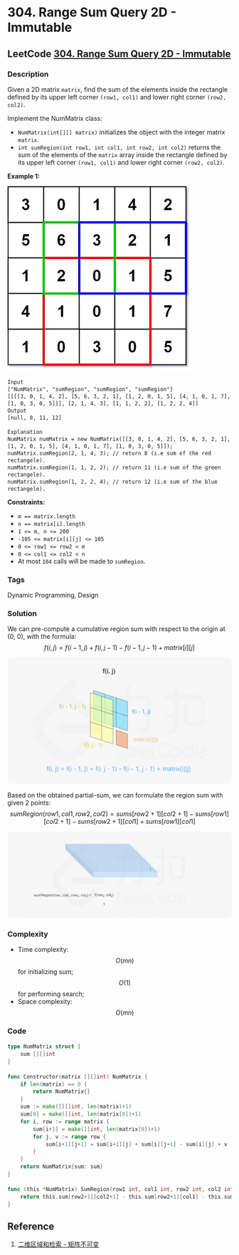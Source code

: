 # 304. Range Sum Query 2D - Immutable

## LeetCode [304. Range Sum Query 2D - Immutable](title)

### Description

Given a 2D matrix `matrix`, find the sum of the elements inside the rectangle defined by its upper left corner `(row1, col1)` and lower right corner `(row2, col2)`.

Implement the NumMatrix class:

* `NumMatrix(int[][] matrix)` initializes the object with the integer matrix `matrix`.
* `int sumRegion(int row1, int col1, int row2, int col2)` returns the sum of the elements of the `matrix` array inside the rectangle defined by its upper left corner `(row1, col1)` and lower right corner `(row2, col2)`.

**Example 1:**

![](../.gitbook/assets/image%20%2825%29.png)

```text
Input
["NumMatrix", "sumRegion", "sumRegion", "sumRegion"]
[[[[3, 0, 1, 4, 2], [5, 6, 3, 2, 1], [1, 2, 0, 1, 5], [4, 1, 0, 1, 7], [1, 0, 3, 0, 5]]], [2, 1, 4, 3], [1, 1, 2, 2], [1, 2, 2, 4]]
Output
[null, 8, 11, 12]

Explanation
NumMatrix numMatrix = new NumMatrix([[3, 0, 1, 4, 2], [5, 6, 3, 2, 1], [1, 2, 0, 1, 5], [4, 1, 0, 1, 7], [1, 0, 3, 0, 5]]);
numMatrix.sumRegion(2, 1, 4, 3); // return 8 (i.e sum of the red rectangele).
numMatrix.sumRegion(1, 1, 2, 2); // return 11 (i.e sum of the green rectangele).
numMatrix.sumRegion(1, 2, 2, 4); // return 12 (i.e sum of the blue rectangele).
```

**Constraints:**

* `m == matrix.length`
* `n == matrix[i].length`
* `1 <= m, n <= 200`
* `-105 <= matrix[i][j] <= 105`
* `0 <= row1 <= row2 < m`
* `0 <= col1 <= col2 < n`
* At most `104` calls will be made to `sumRegion`.

### Tags

Dynamic Programming, Design

### Solution

We can pre-compute a cumulative region sum with respect to the origin at \(0, 0\), with the formula: $$f(i,j)=f(i−1,j)+f(i,j−1)−f(i−1,j−1)+matrix[i][j]$$ 

![](../.gitbook/assets/image%20%2826%29.png)

Based on the obtained partial-sum, we can formulate the region sum with given 2 points: $$sumRegion(row1,col1,row2,col2)=sums[row2+1][col2+1]−sums[row1][col2+1]−sums[row2+1][col1]+sums[row1][col1]$$ 

![](../.gitbook/assets/ezgif-4-4a9962fd9727.gif)

### Complexity

* Time complexity: $$O(mn)$$for initializing sum; $$O(1)$$ for performing search;
* Space complexity: $$O(mn)$$

### Code

```go
type NumMatrix struct {
	sum [][]int
}

func Constructor(matrix [][]int) NumMatrix {
	if len(matrix) == 0 {
		return NumMatrix{}
	}
	sum := make([][]int, len(matrix)+1)
	sum[0] = make([]int, len(matrix[0])+1)
	for i, row := range matrix {
		sum[i+1] = make([]int, len(matrix[0])+1)
		for j, v := range row {
			sum[i+1][j+1] = sum[i+1][j] + sum[i][j+1] - sum[i][j] + v
		}
	}
	return NumMatrix{sum: sum}
}

func (this *NumMatrix) SumRegion(row1 int, col1 int, row2 int, col2 int) int {
	return this.sum[row2+1][col2+1] - this.sum[row2+1][col1] - this.sum[row1][col2+1] + this.sum[row1][col1]
}
```

## Reference

1. [二维区域和检索 - 矩阵不可变](https://leetcode-cn.com/problems/range-sum-query-2d-immutable/solution/er-wei-qu-yu-he-jian-suo-ju-zhen-bu-ke-b-2z5n/)

